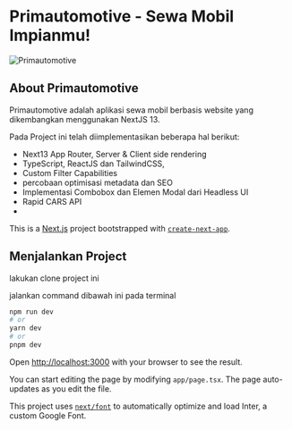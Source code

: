<!DOCTYPE html>
<html lang="en">
<head>
    <meta charset="UTF-8">
    <meta name="viewport" content="width=device-width, initial-scale=1.0">
</head>
<body>
  <h1>Primautomotive - Sewa Mobil Impianmu!</h1>
    <img src="Primautomotive-portfolio.png" alt="Primautomotive">


  <h2>About Primautomotive </h2>
  <p>Primautomotive adalah aplikasi sewa mobil berbasis website yang dikembangkan menggunakan NextJS 13.</p>
  <p>Pada Project ini telah diimplementasikan beberapa hal berikut:</p>
  <ul>
    <li>Next13 App Router, Server & Client side rendering</li>
    <li>TypeScript, ReactJS dan TailwindCSS, </li>
    <li>Custom Filter Capabilities</li>
    <li>percobaan optimisasi metadata dan SEO</li>
    <li>Implementasi Combobox dan Elemen Modal dari Headless UI</li>
    <li>Rapid CARS API</li>
    <li></li>
  </ul>
</body>
</html>

This is a [Next.js](https://nextjs.org/) project bootstrapped with [`create-next-app`](https://github.com/vercel/next.js/tree/canary/packages/create-next-app).

## Menjalankan Project 

lakukan clone project ini 

jalankan command dibawah ini pada terminal
```bash
npm run dev
# or
yarn dev
# or
pnpm dev
```

Open [http://localhost:3000](http://localhost:3000) with your browser to see the result.

You can start editing the page by modifying `app/page.tsx`. The page auto-updates as you edit the file.

This project uses [`next/font`](https://nextjs.org/docs/basic-features/font-optimization) to automatically optimize and load Inter, a custom Google Font.


